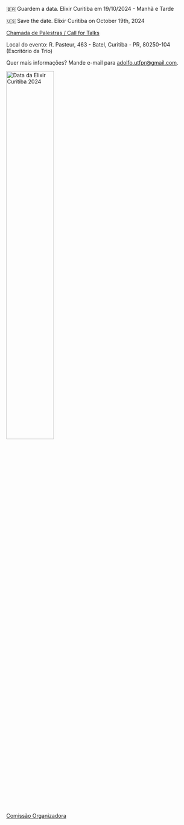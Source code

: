 🇧🇷 Guardem a data. Elixir Curitiba em 19/10/2024 - Manhã e Tarde

🇺🇸 Save the date. Elixir Curitiba on October 19th, 2024

[Chamada de Palestras / Call for Talks](https://bit.ly/3WVraf5)

Local do evento: R. Pasteur, 463 - Batel, Curitiba - PR, 80250-104 (Escritório da Trio)

Quer mais informações? Mande e-mail para adolfo.utfpr@gmail.com.

<img src="https://github.com/user-attachments/assets/6aada0d3-0c0b-4a7e-8095-791929551207" alt="Data da Elixir Curitiba 2024" style="width: 50%;">


<!-- 
![Data da Elixir Curitiba 2024](https://github.com/user-attachments/assets/6aada0d3-0c0b-4a7e-8095-791929551207)
-->





[Comissão Organizadora](organizacao.md)
